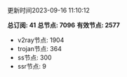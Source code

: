 更新时间2023-09-16 11:10:12

**总订阅: 41**
**总节点: 7096**
**有效节点: 2577**
- v2ray节点: 1904
- trojan节点: 364
- ss节点: 300
- ssr节点: 9
